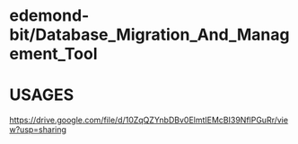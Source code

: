 # edemond-bit/Database_Migration_And_Management_Tool
# USAGES
https://drive.google.com/file/d/10ZqQZYnbDBv0ElmtIEMcBI39NflPGuRr/view?usp=sharing


